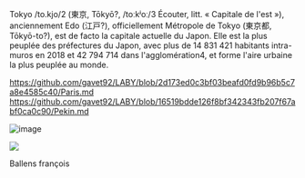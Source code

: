 Tokyo /to.kjo/2 (東京, Tōkyō?, /toːkʲoː/3 Écouter, litt. « Capitale de l'est »), anciennement Edo (江戸?), officiellement Métropole de Tokyo (東京都, Tōkyō-to?), est de facto la capitale actuelle du Japon. Elle est la plus peuplée des préfectures du Japon, avec plus de 14 831 421 habitants intra-muros en 2018 et 42 794 714 dans l'agglomération4, et forme l'aire urbaine la plus peuplée au monde.

https://github.com/gavet92/LABY/blob/2d173ed0c3bf03beafd0fd9b96b5c7a8e4585c40/Paris.md
https://github.com/gavet92/LABY/blob/16519bdde126f8bf342343fb207f67abf0ca0c90/Pekin.md


![image](https://user-images.githubusercontent.com/115066388/198039579-e6b839c6-0583-4324-9e34-898f5809e468.png)

<a href="https://github.com/gavet92/LABY/blob/60f4a5708d960f32609e4df53586d77d8d2481df/Paris.md"><img src="![image](https://user-images.githubusercontent.com/115066388/198050519-114df67a-f343-4583-96b8-855e4f4d957b.png)"></a>





Ballens françois
